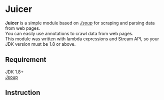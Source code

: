 # Juicer
**Juicer** is a simple module based on [_Jsoup_][jsoup] for scraping and parsing data from web pages.  
You can easily use annotations to crawl data from web pages.  
This module was written with lambda expressions and Stream API, so your JDK version must be 1.8 or above.  

## Requirement
JDK 1.8+  
[Jsoup][jsoup]  

## Instruction








[jsoup]:https://github.com/jhy/jsoup/
